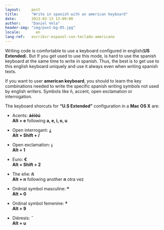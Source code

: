 ```yaml
---
layout:     post
title:      "Write in spanish with an american keyboard"
date:       2013-02-13 13:09:00
author:     "Daniel Vela"
header-img: "img/post-bg-05.jpg"
locale:       en
lang-ref:   escribir-espanol-con-teclado-americano
---
```



Writing code is comfortable to use a keyboard configured in english(**US Extended**). But If you get used to use this mode, is hard to use the spanish keyboard at the same time to write in spanish. Thus, the best is to get use to this english keyboard uniquely and use it always even when writing spanish texts.

If you want to user **american keyboard**, you should to learn the key combinations needed to write the specific spanish writing symbols not used by english writers. Symbols like ñ, accent, open exclamation or interrogation.

The keyboard shorcuts for **“U.S Extended”** configuration in a **Mac OS X** are:

* Acents: **áéíóú**    
**Alt + e** following **a, e, i, o, u**

* Open interrogant: **¿**    
**Alt + Shift + /**

* Open exclamation: **¡**    
**Alt + 1**

* Euro: **€**    
**Alt + Shift + 2**

* The eñe: **ñ**    
**Alt + n** following another **n** otra vez

* Ordnial symbol masculine: **º**    
**Alt + 0**

* Ordinal symbol femenine: **ª**    
**Alt + 9**

* Diéresis: **¨**    
**Alt + u**


